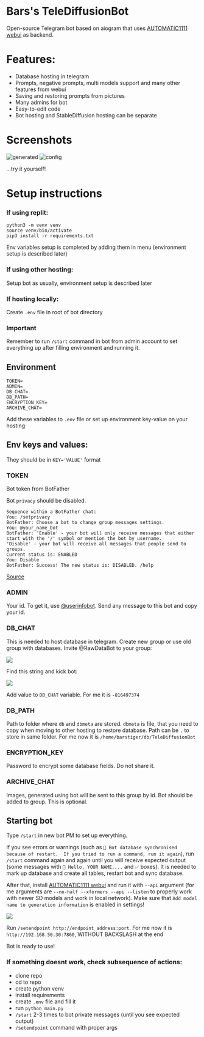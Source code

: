 # Bars's TeleDiffusionBot
Open-source Telegram bot based on aiogram that uses
[AUTOMATIC1111 webui](https://github.com/AUTOMATIC1111/stable-diffusion-webui)
as backend. 

# Features:
- Database hosting in telegram
- Prompts, negative prompts, multi models support and many other features from webui
- Saving and restoring prompts from pictures
- Many admins for bot
- Easy-to-edit code
- Bot hosting and StableDiffusion hosting can be separate

# Screenshots
![generated](https://i.imgur.com/1Lm2T2v.png)
![config](https://i.imgur.com/LhqKMAH.png)

...try it yourself!

# Setup instructions
### If using replit:
```commandline
python3 -m venv venv
source venv/bin/activate
pip3 install -r requirements.txt
```
Env variables setup is completed by adding them in menu (environment setup is described later)

### If using other hosting:
Setup bot as usually, environment setup is described later

### If hosting locally:
Create `.env` file in root of bot directory

### Important
Remember to run `/start` command in bot from admin account to set everything up after filling environment and running it.

## Environment
```env
TOKEN=
ADMIN=
DB_CHAT=
DB_PATH=
ENCRYPTION_KEY=
ARCHIVE_CHAT=
```
Add these variables to `.env` file or set up environment key-value on your hosting

## Env keys and values:
They should be in `KEY='VALUE'` format
### TOKEN
Bot token from BotFather

Bot `privacy` should be disabled.
```
Sequence within a BotFather chat:
You: /setprivacy
BotFather: Choose a bot to change group messages settings.
You: @your_name_bot
BotFather: 'Enable' - your bot will only receive messages that either start with the '/' symbol or mention the bot by username.
'Disable' - your bot will receive all messages that people send to groups.
Current status is: ENABLED
You: Disable
BotFather: Success! The new status is: DISABLED. /help
```
[Source](https://stackoverflow.com/questions/38565952/how-to-receive-messages-in-group-chats-using-telegram-bot-api)

### ADMIN
Your id. To get it, use [@userinfobot](https://t.me/userinfobot). Send any message to this bot and copy your id.

### DB_CHAT
This is needed to host database in telegram. Create new group or use old group with databases.
Invite @RawDataBot to your group:

![](https://i.imgur.com/7qs9QRT.png)

Find this string and kick bot:

![](https://i.imgur.com/6BYwbkN.png)

Add value to `DB_CHAT` variable. For me it is `-816497374`

### DB_PATH
Path to folder where `db` and `dbmeta` are stored. `dbmeta` is file, that you need to copy when moving to other hosting
to restore database. Path can be `.` to store in same folder. For me now it is `/home/barstiger/db/TeleDiffusionBot`

### ENCRYPTION_KEY
Password to encrypt some database fields. Do not share it.

### ARCHIVE_CHAT
Images, generated using bot will be sent to this group by id. Bot should be added to group. This is optional.

## Starting bot
Type `/start` in new bot PM to set up everything. 

If you see errors or warnings (such as `🔄️ Bot database synchronised because of restart. 
If you tried to run a command, run it again`), run `/start` command again and again until you
will receive expected output (some messages with `👋 Hello, YOUR NAME....` and `✅` boxes). It is needed to 
mark up database and create all tables, restart bot and sync database.

After that, install [AUTOMATIC1111 webui](https://github.com/AUTOMATIC1111/stable-diffusion-webui)
and run it with `--api` argument (for me arguments are `--no-half --xformers --api --listen` to properly work with newer SD models and work in local network). 
Make sure that `Add model name to generation information` is enabled in settings!

![](https://user-images.githubusercontent.com/16289552/225164914-8423cab7-6b85-42e8-b799-c89bfe8b7692.png)

Run `/setendpoint http://endpoint_address:port`. For me now it is `http://192.168.50.30:7860`, WITHOUT BACKSLASH at the end

Bot is ready to use!

### If something doesnt work, check subsequence of actions:

- clone repo
- cd to repo
- create python venv
- install requirements
- create `.env` file and fill it
- run `python main.py`
- `/start` 2-3 times to bot private messages (until you see expected output)
- `/setendpoint` command with proper args
